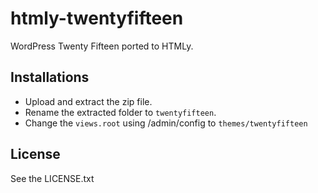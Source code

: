 # htmly-twentyfifteen
WordPress Twenty Fifteen ported to HTMLy.

## Installations 
 -  Upload and extract the zip file.
 -  Rename the extracted folder to `twentyfifteen`.
 -  Change the `views.root` using /admin/config to `themes/twentyfifteen`

## License

See the LICENSE.txt
